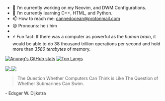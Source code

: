 - 🔭 I’m currently working on my Neovim, and DWM Configurations.  
- 🌱 I’m currently learning C++, HTML, and Python.
- 📫 How to reach me: cannedocean@protonmail.com
- 😄 Pronouns: he / him
- 
- ⚡ Fun fact: If there was a computer as powerful as the _human brain_, it would be able to do 38 thousand trillion operations per second and hold more than _3580 terabytes_ of memory.

[![Anurag's GitHub stats](https://github-readme-stats.vercel.app/api?username=dcodecraftz&theme=dracula&show_icons=true&hide_border=true&border_radius=6)](https://github.com/anuraghazra/github-readme-stats) [![Top Langs](https://github-readme-stats.vercel.app/api/top-langs/?username=dcodecraftz&hide_border=true&theme=dracula&border_radius=6)](https://github.com/anuraghazra/github-readme-stats)

<a href="https://github.com/anuraghazra/github-readme-stats">
  <img align="center" src="https://github-readme-stats.vercel.app/api/pin/?username=anuraghazra&repo=github-readme-stats" />
</a>
<a href="https://github.com/anuraghazra/convoychat">
  <img align="center" src="https://github-readme-stats.vercel.app/api/pin/?username=anuraghazra&repo=convoychat" />
</a>


> The Question Whether Computers Can Think is Like The Question of Whether Submarines Can Swim. 

  \- Edsger W. Dijkstra 



<!-- 
Here are some ideas to get you started:

- 🔭 I’m currently working on 
- 🌱 I’m currently learning ...
- 👯 I’m looking to collaborate on ...
- 🤔 I’m looking for help with ...
- 💬 Ask me about ...
- 📫 How to reach me: ...
- 😄 Pronouns: ...
- ⚡ Fun fact: ...
--> 
